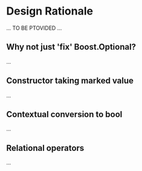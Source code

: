 # Design Rationale

... TO BE PTOVIDED ...

## Why not just 'fix' Boost.Optional?

...

## Constructor taking marked value

...

## Contextual conversion to bool

...

## Relational operators

...
